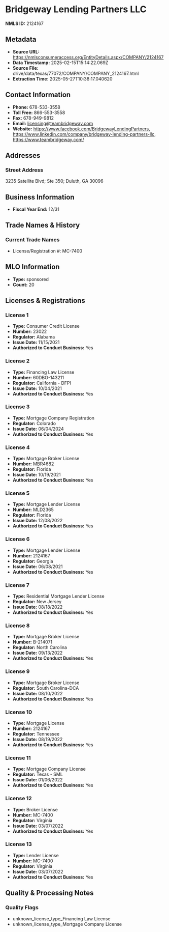# Bridgeway Lending Partners LLC

**NMLS ID:** 2124167

## Metadata
- **Source URL:** https://nmlsconsumeraccess.org/EntityDetails.aspx/COMPANY/2124167
- **Data Timestamp:** 2025-02-15T15:14:22.069Z
- **Source File:** drive/data/texas/77072/COMPANY/COMPANY_2124167.html
- **Extraction Time:** 2025-05-27T10:38:17.040620

## Contact Information
- **Phone:** 678-533-3558
- **Toll Free:** 866-553-3558
- **Fax:** 678-949-9812
- **Email:** licensing@teambridgeway.com
- **Website:** https://www.facebook.com/BridgewayLendingPartners, https://www.linkedin.com/company/bridgeway-lending-partners-llc, https://www.teambridgeway.com/

## Addresses
### Street Address
3235 Satellite Blvd; Ste 350; Duluth, GA 30096

## Business Information
- **Fiscal Year End:** 12/31

## Trade Names & History
### Current Trade Names
- License/Registration #: MC-7400

## MLO Information
- **Type:** sponsored
- **Count:** 20

## Licenses & Registrations

### License 1
- **Type:** Consumer Credit License
- **Number:** 23022
- **Regulator:** Alabama
- **Issue Date:** 11/15/2021
- **Authorized to Conduct Business:** Yes

### License 2
- **Type:** Financing Law License
- **Number:** 60DBO-143211
- **Regulator:** California - DFPI
- **Issue Date:** 10/04/2021
- **Authorized to Conduct Business:** Yes

### License 3
- **Type:** Mortgage Company Registration
- **Regulator:** Colorado
- **Issue Date:** 06/04/2024
- **Authorized to Conduct Business:** Yes

### License 4
- **Type:** Mortgage Broker License
- **Number:** MBR4682
- **Regulator:** Florida
- **Issue Date:** 10/19/2021
- **Authorized to Conduct Business:** Yes

### License 5
- **Type:** Mortgage Lender License
- **Number:** MLD2365
- **Regulator:** Florida
- **Issue Date:** 12/08/2022
- **Authorized to Conduct Business:** Yes

### License 6
- **Type:** Mortgage Lender License
- **Number:** 2124167
- **Regulator:** Georgia
- **Issue Date:** 06/08/2021
- **Authorized to Conduct Business:** Yes

### License 7
- **Type:** Residential Mortgage Lender License
- **Regulator:** New Jersey
- **Issue Date:** 08/18/2022
- **Authorized to Conduct Business:** Yes

### License 8
- **Type:** Mortgage Broker License
- **Number:** B-214071
- **Regulator:** North Carolina
- **Issue Date:** 09/13/2022
- **Authorized to Conduct Business:** Yes

### License 9
- **Type:** Mortgage Broker License
- **Regulator:** South Carolina-DCA
- **Issue Date:** 08/10/2022
- **Authorized to Conduct Business:** Yes

### License 10
- **Type:** Mortgage License
- **Number:** 2124167
- **Regulator:** Tennessee
- **Issue Date:** 08/19/2022
- **Authorized to Conduct Business:** Yes

### License 11
- **Type:** Mortgage Company License
- **Regulator:** Texas - SML
- **Issue Date:** 01/06/2022
- **Authorized to Conduct Business:** Yes

### License 12
- **Type:** Broker License
- **Number:** MC-7400
- **Regulator:** Virginia
- **Issue Date:** 03/07/2022
- **Authorized to Conduct Business:** Yes

### License 13
- **Type:** Lender License
- **Number:** MC-7400
- **Regulator:** Virginia
- **Issue Date:** 03/07/2022
- **Authorized to Conduct Business:** Yes

## Quality & Processing Notes
### Quality Flags
- unknown_license_type_Financing Law License
- unknown_license_type_Mortgage Company License
